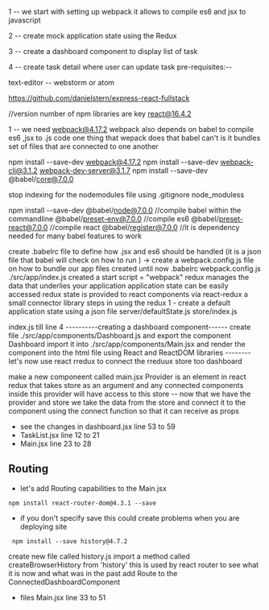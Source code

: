 

1 -- we start with setting up webpack it allows to compile es6 and jsx to javascript 

2 -- create mock application state using the Redux

3 -- create a dashboard component to display list of task 

4 -- create task detail where user can update task 
pre-requisites:--

text-editor -- webstorm or atom

https://github.com/danielstern/express-react-fullstack

//version number of npm libraries are key
react@16.4.2

1 --
we need webpack@4.17.2
webpack also depends on babel to compile es6 ,jsx to .js code 
one thing that wepack does that babel can't is it bundles set of files that are connected to one another 

npm install --save-dev webpack@4.17.2
npm install --save-dev webpack-cli@3.1.2 webpack-dev-server@3.1.7
npm install --save-dev @babel/core@7.0.0

stop indexing for the nodemodules file using .gitignore 
node_moduless

npm install --save-dev @babel/node@7.0.0 //compile babel within the commandline
@babel/preset-env@7.0.0 //compile es6
@babel/preset-react@7.0.0 //compile react
@babel/register@7.0.0 //it is dependency needed for many babel features to work 

create .babelrc file to define how  .jsx   and es6 should be handled
(it is a json file that babel will check on how to run )
-> create a webpack.config.js file on how to bundle our app 
files created until now 
.babelrc
webpack.config.js 
./src/app/index.js
created a start script = "webpack"
redux manages the data that underlies your application 
application state can be easily accessed 
redux state is provided to react components via react-redux a small connector library 
steps in using the redux 
1 - create a default application state using a json file 
server/defaultState.js
store/index.js

index.js till line 4
----------creating a dashboard component------
create file ./src/app/components/Dashboard.js
and export the component Dashboard 
import it into ./src/app/components/Main.jsx and render the component into the html file using 
React and ReactDOM libraries 
-------- let's now use react rredux to connect the rreduux store too dashboard

make a new componeent called main.jsx
Provider is an element in react redux that takes store as an argument and any
connected components inside this provider will have access to this store 
-- now that we have the provider and store we take the data from the store and 
    connect it to the component using the connect function so that it can receive as props

- see the changes in dashboard.jsx line 53 to 59
- TaskList.jsx line 12 to 21
- Main.jsx line 23 to 28
## Routing 

- let's add Routing capabilities to the Main.jsx 

` npm install react-router-dom@4.3.1 --save `

- if you don't specify save this could create problems when you are deploying site 

` npm install --save history@4.7.2`

create new file called history.js 
import a method called createBrowserHistory from 'history'
this is used by react router to see what it is now and what was in the past 
add Route to the ConnectedDashboardComponent 

- files 
Main.jsx line 33 to 51
